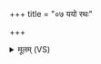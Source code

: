 +++
title = "०७ ययो रथः"

+++
<details><summary>मूलम् (VS)</summary>

ययो॒ रथः॑ स॒त्यव॑र्त्म॒र्जुर॑श्मिर्मिथु॒या चर॑न्तमभि॒याति॑ दू॒षय॑न्। स्तौमि॑ मि॒त्रावरु॑णौ नाथि॒तो जो॑हवीमि तौ नो मुञ्चत॒मंह॑सः ॥
</details>